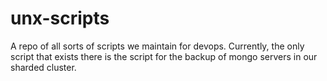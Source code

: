 unx-scripts
===========

A repo of all sorts of scripts we maintain for devops. Currently, the only script that exists there
is the script for the backup of mongo servers in our sharded cluster.
